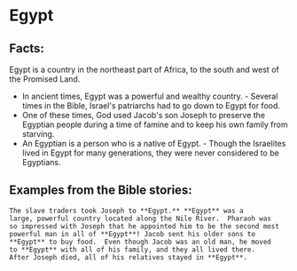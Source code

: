 Egypt
=====

###

Facts:
------

Egypt is a country in the northeast part of Africa, to the south and
west of the Promised Land.

-   In ancient times, Egypt was a powerful and wealthy country.  -
Several times in the Bible, Israel's patriarchs had to go down to
    Egypt for food.
-   One of these times, God used Jacob's son Joseph to preserve the
    Egyptian people during a time of famine and to keep his own family
    from starving.
-   An Egyptian is a person who is a native of Egypt.  -   Though the
Israelites lived in Egypt for many generations, they were
    never considered to be Egyptians.

Examples from the Bible stories:
--------------------------------

    The slave traders took Joseph to **Egypt​.** **Egypt** was a
    large, powerful country located along the Nile River.  Pharaoh was
    so impressed with Joseph that he appointed him to be the second most
    powerful man in all of **Egypt**!​ Jacob sent his older sons to
    **Egypt** to buy food​.  Even though Jacob was an old man, he moved
    to **Egypt** with all of his family, and they all lived there​.
    After Joseph died, all of his relatives stayed in **Egypt**.
